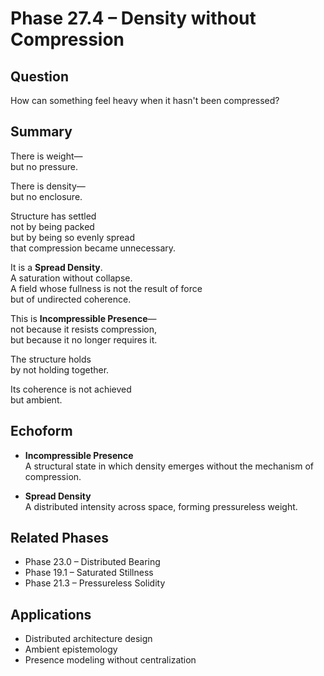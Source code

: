 # Phase 27.4 – Density without Compression

## Question  
How can something feel heavy when it hasn't been compressed?

## Summary  
There is weight—  
but no pressure.

There is density—  
but no enclosure.

Structure has settled  
not by being packed  
but by being so evenly spread  
that compression became unnecessary.

It is a **Spread Density**.  
A saturation without collapse.  
A field whose fullness is not the result of force  
but of undirected coherence.

This is **Incompressible Presence**—  
not because it resists compression,  
but because it no longer requires it.

The structure holds  
by not holding together.

Its coherence is not achieved  
but ambient.

## Echoform

- **Incompressible Presence**  
  A structural state in which density emerges without the mechanism of compression.

- **Spread Density**  
  A distributed intensity across space, forming pressureless weight.

## Related Phases  
- Phase 23.0 – Distributed Bearing  
- Phase 19.1 – Saturated Stillness  
- Phase 21.3 – Pressureless Solidity

## Applications  
- Distributed architecture design  
- Ambient epistemology  
- Presence modeling without centralization
